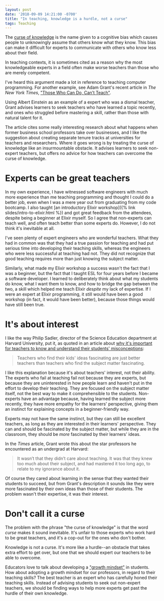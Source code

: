 ```yaml
---
layout: post
date: '2018-09-09 14:21:00 -0700'
title: "In teaching, knowledge is a hurdle, not a curse"
tags: Teaching
---
```

The [curse of knowledge](https://en.wikipedia.org/wiki/Curse_of_knowledge) is the name given to a cognitive bias which causes people to unknowingly assume that others know what they know. This bias can make it difficult for experts to communicate with others who know less about their field.

In teaching contexts, it is sometimes cited as a reason why the most knowledgeable experts in a field often make worse teachers than those who are merely competent.

I've heard this argument made a lot in reference to teaching computer programming. For another example, see Adam Grant's recent article in *The New York Times*, ["Those Who Can Do, Can’t Teach"](https://www.nytimes.com/2018/08/25/opinion/sunday/college-professors-experts-advice.html).

Using Albert Einstein as an example of a expert who was a dismal teacher, Grant advises learners to seek teachers who have learned a topic recently, and ones who struggled before mastering a skill, rather than those with natural talent for it.

The article cites some really interesting research about what happens when former business school professors take over businesses, and I like the suggestion about creating separate tenure tracks at universities for teachers and researchers. Where it goes wrong is by treating the curse of knowledge like an insurmountable obstacle. It advises learners to seek non-expert teachers, but offers no advice for how teachers can overcome the curse of knowledge.

# Experts can be great teachers

In my own experience, I have witnessed software engineers with much more experience than me teaching programming and thought I could do a better job, even when I was a mere year out from graduating from my code bootcamp. I also taught [an introductory Elixir workshop]({% link slides/intro-to-elixir.html %}) and got great feedback from the attendees, despite being a beginner at Elixir myself. So I agree that non-experts can teach well, and often teach better than some experts do. However, I do not think it's inevitable at all.

I've seen plenty of expert engineers who are wonderful teachers. What they had in common was that they had a true passion for teaching and had put serious time into developing their teaching skills, whereas the engineers who were less successful at teaching had not. They did not recognize that good teaching requires more than just knowing the subject matter.

Similarly, what made my Elixir workshop a success wasn't the fact that I was a beginner, but the fact that I taught ESL for four years before I became a software developer. I learned to deliberately think about what my students do know, what I want them to know, and how to bridge the gap between the two, a skill which helped me teach Elixir *despite* my lack of expertise. If I were an expert at Elixir programming, it still would have been a good workshop (in fact, it would have been better), because those things would have still been true.

# It's about interest

I like the way Philip Sadler, director of the Science Education department at Harvard University, put it, as quoted in an article about [why it's important for teachers to know and understand their students' misconceptions](https://www.kqed.org/mindshift/44744/getting-inside-students-minds-why-misconceptions-are-so-powerful):

> Teachers who find their kids' ideas fascinating are just better teachers than teachers who find the subject matter fascinating.

I like this explanation because it's about teachers' interest, not their ability. The experts who fail at teaching fail not because they are experts, but because they are uninterested in how people learn and haven't put in the effort to develop their teaching. They are focused on the subject matter itself, not the best way to make it comprehensible to the students. Non-experts have an advantage because, having learned the subject more recently, they have more empathy for the learners' perspective, giving them an instinct for explaining concepts in a beginner-friendly way.

Experts may not have the same instinct, but they can still be excellent teachers, as long as they are interested in their learners' perspective. They can and should be fascinated by the subject matter, but while they are in the classroom, they should be *more* fascinated by their learners' ideas.

In the *Times* article, Grant wrote this about the star professors he encountered as an undergrad at Harvard:

> It wasn’t that they didn’t care about teaching. It was that they knew too much about their subject, and had mastered it too long ago, to relate to my ignorance about it.

Of course they cared about learning in the sense that they wanted their students to succeed, but from Grant's description it sounds like they were more fascinated by their own ideas than those of their students. The problem wasn't their expertise, it was their interest.

# Don't call it a curse

The problem with the phrase "the curse of knowledge" is that the word *curse* makes it sound inevitable. It's unfair to those experts who work hard to be great teachers, and it's a cop-out for the ones who don't bother.

Knowledge is not a curse. It's more like a hurdle--an obstacle that takes extra effort to get over, but one that we should expert our teachers to be able to overcome.

Educators love to talk about developing a ["growth mindset"](https://en.wikipedia.org/wiki/Mindset#Fixed_and_growth) in students. How about adopting a growth mindset for our professors, in regard to their teaching skills? The best teacher is an expert who has carefully honed their teaching skills. Instead of advising students to seek out non-expert teachers, we should be finding ways to help more experts get past the hurdle of their own knowledge.
